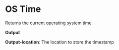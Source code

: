 # OS Time

Returns the current operating system time

 **Output**
 

**Output-location**: The location to store the timestamp